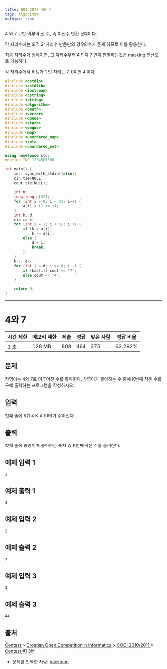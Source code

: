 ```yaml
---
title: BOJ 2877 4와 7
tags: Algorithm
mathjax: true
---
```





4 와 7 로만 이루어 진 수, 즉 이진수 변환 문제이다.

각 자리수에는 오직 2^자리수 만큼만의 경우의수가 존재 하므로 이를 활용한다.

최종 자리수가 정해지면, 그 자리수부터 4 인지 7 인지 판별하는것은 masking 연산으로 가능하다.

각 자리수에서 비트가 1 인 자리는 7, 0이면 4 이다.



```c++
#include <cstdio>
#include <cstdlib>
#include <iostream>
#include <cstring>
#include <string>
#include <algorithm>
#include <cmath>
#include <vector>
#include <queue>
#include <stack>
#include <deque>
#include <map>
#include <unordered_map>
#include <set>
#include <unordered_set>

using namespace std;
#define INF 1234567890

int main() {
	ios::sync_with_stdio(false);
	cin.tie(NULL);
	cout.tie(NULL);

	int n;
	long long a[32];
	for (int i = 0; i < 31; i++) {
		a[i] = (1 << i);
	}
	int k, d;
	cin >> k;
	for (int i = 1; i < 31; i++) {
		if (k > a[i])
			k -= a[i];
		else {
			d = i;
			break;
		}
	}
	k--, d--;
	for (int i = d; i >= 0; i--) {
		if (k&a[i]) cout << "7";
		else cout << "4";
	}

	return 0;
}


```



---



# 4와 7

| 시간 제한 | 메모리 제한 | 제출 | 정답 | 맞은 사람 | 정답 비율 |
| --------- | ----------- | ---- | ---- | --------- | --------- |
| 1 초      | 128 MB      | 808  | 464  | 375       | 62.292%   |

## 문제

창영이는 4와 7로 이루어진 수를 좋아한다. 창영이가 좋아하는 수 중에 K번째 작은 수를 구해 출력하는 프로그램을 작성하시오.

## 입력

첫째 줄에 K(1 ≤ K ≤ 109)가 주어진다.

## 출력

첫째 줄에 창영이가 좋아하는 숫자 중 K번째 작은 수를 출력한다.

## 예제 입력 1

```
1
```

## 예제 출력 1

```
4
```

## 예제 입력 2

```
2
```

## 예제 출력 2

```
7
```

## 예제 입력 3

```
3
```

## 예제 출력 3

```
44
```



## 출처

[Contest ](https://www.acmicpc.net/category/45)> [Croatian Open Competition in Informatics ](https://www.acmicpc.net/category/17)> [COCI 2010/2011 ](https://www.acmicpc.net/category/20)> [Contest #1](https://www.acmicpc.net/category/detail/75) 3번

- 문제를 번역한 사람: [baekjoon](https://www.acmicpc.net/user/baekjoon)